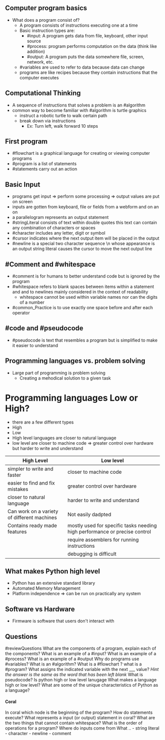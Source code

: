 ## Computer program basics
- What does a program consist of?
	- A program consists of instructions executing one at a time
	- Basic instruction types are:
		- #input: A program gets data from file, keyboard, other input source
		- #process: program performs computation on the data (think like addition)
		- #output: A program puts the data somewhere file, screen, network, etc.
	- #variables are used to refer to data because data can change
	- programs are like recipes because they contain instructions that the computer executes
## Computational Thinking
- A sequence of instructions that solves a problem is an #algorithm
- common way to become familiar with #algorithm is turtle graphics
	- instruct a robotic turtle to walk certain path
	- break down via instructions
		- Ex: Turn left, walk forward 10 steps

## First program
- #flowchart is a graphical language for creating or viewing computer programs
- #program is a list of statements
- #statements carry out an action

## Basic Input
- programs get input => perform some processing => output values are put on screen
- inputs are gotten from keyboard, file or fields from a webform and on an on
- a parallelogram represents an output statement
- #stringLiteral consists of text within double quotes this text can contain any combination of characters or spaces 
- #character includes any letter, digit or symbol
- #cursor indicates where the next output item will be placed in the output
- #newline is a special two character sequence \n whose appearance is an output string literal causes the cursor to move the next output line

## #Comment and #whitespace
- #comment is for humans to better understand code but is ignored by the program
- #whitespace refers to blank spaces between items within a statement and and to newlines mainly considered in the context of readability
	- whitespace cannot be used within variable names nor can the digits of a number
- #common_Practice is to use exactly one space before and after each operator

## #code and #pseudocode
- #pseudocode is text that resembles a program but is simplified to make it easier to understand

## Programming languages vs. problem solving
- Large part of programming is problem solving 
	- Creating a mehodical solution to a given task

# Programming languages Low or High?
- there are a few different types
- High 
- Low
- High level languages are closer to natural language
- low level are closer to machine code  => greater control over hardware but harder to write and understand

| High Level                                  | Low level                                                                  |
| ------------------------------------------- | -------------------------------------------------------------------------- |
| simpler to write and faster                 | closer to machine code                                                     |
| easier to  find and fix mistakes            | greater control over hardware                                              |
| closer to natural language                  | harder to write and understand                                             |
| Can work on a variety of different machines | Not easily dadpted                                                         |
| Contains ready made features<br>            | mostly used for specific tasks needing high performance or precise control |
|                                             | require assemblers for running instructions                                |
|                                             | debugging is difficult                                                     |
## What makes Python high level
- Python has an extensive standard library
- Automated Memory Management
- Platform independence => can be run on practically any system

## Software vs Hardware
- Firmware is software that users don't interact with 

## Questions
#reviewQuestions 
What are the components of a program, explain each of the components?
What is an example of a #input?
What is an example of a #process?
What is an example of a #output
Why do programs use #variables?
What is an #algorithm?
What is a #flowchart ?
what is a #program?
What assigns the indicated variable with the next ___ value? *Hint the answer is the same as the word that has been left blank*
What is pseudocode?
Is python high or low level lanugage
What makes a language high or low level?
What are some of the unique characteristics of Python as a language?
#### Coral
In coral which node is the beginning of the program?
How do statements execute?
What represents a input (or output) statement in coral?
What are the two things that cannot contain whitespace?
What is the order of operations for a program?
Where do inputs come from
What ..
	- string literal
	- character
	- newline
	- comment